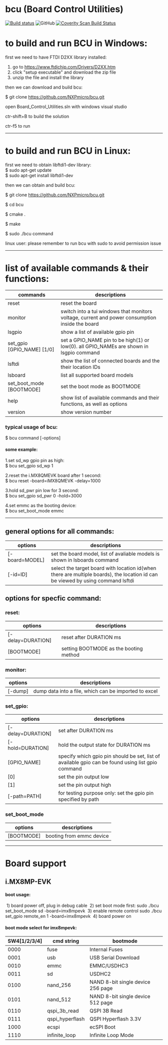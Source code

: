 # bcu (Board Control Utilities)

[![Build status](https://ci.appveyor.com/api/projects/status/github/NXPmicro/bcu?svg=true)](https://ci.appveyor.com/project/nxpfrankli/bcu)
![GitHub](https://img.shields.io/github/license/NXPmicro/bcu.svg)
[![Coverity Scan Build Status](https://scan.coverity.com/projects/18825/badge.svg)](https://scan.coverity.com/projects/nxpmicro-bcu)

# to build and run BCU in Windows:  

first we need to have FTDI D2XX library installed:  

1. go to https://www.ftdichip.com/Drivers/D2XX.htm  
2. click "setup executable" and download the zip file  
3. unzip the file and install the library  

then we can download and build bcu:  

$ git clone https://github.com/NXPmicro/bcu.git  

open Board_Control_Utilities.sln with windows visual studio  

ctr-shift+B to build the solution  

ctr-f5 to run  

____________________________________________________________________
  # to build and run BCU in Linux:  

first we need to obtain libftdi1-dev library:  
$ sudo apt-get update  
$ sudo apt-get install libftdi1-dev  

then we can obtain and build bcu:  

$ git clone https://github.com/NXPmicro/bcu.git 

$ cd bcu  

$ cmake .  

$ make  

$ sudo ./bcu command  

linux user: please remember to run bcu with sudo to avoid permission issue  

_____________________________________________________________________


# list of available commands & their functions:  

| commands                   | descriptions                                                 |
| -------------------------- | ------------------------------------------------------------ |
| reset                      | reset the board                                              |
| monitor                    | switch into a tui windows that monitors voltage, current and power consumption inside the board |
| lsgpio                     | show a list of available gpio pin                            |
| set_gpio [GPIO_NAME] [1/0] | set a GPIO_NAME pin to be high(1) or low(0). all GPIO_NAMEs are shown in lsgpio command |
| lsftdi                     | show the list of connected boards and the their location IDs |
| lsboard                    | list all supported board models                              |
| set_boot_mode [BOOTMODE]   | set the boot mode as BOOTMODE                                |
| help                       | show list of available commands and their functions, as well as options |
| version                    | show version number                                          |

### typical usage of bcu:  

$ bcu command [-options]   

#### some example:  

1.set sd_wp gpio pin as high:  
$ bcu set_gpio sd_wp 1  

2.reset the i.MX8QMEVK board after 1 second:  
$ bcu reset -board=iMX8QMEVK -delay=1000  

3.hold sd_pwr pin low for 3 second:  
$ bcu set_gpio sd_pwr 0 -hold=3000  

4.set emmc as the booting device:  
$ bcu set_boot_mode emmc  

___________________________________________________________________________________________________

## general options for all commands:
| options        | descriptions                                                 |
| -------------- | ------------------------------------------------------------ |
| [-board=MODEL] | set the board model, list of avaliable models is shown in lsboards command |
| [-id=ID]       | select the target board with location id(when there are multiple boards), the location id can be viewed by using command lsftdi |

## options for specfic command:  
### reset:  
| options           | descriptions                           |
| ----------------- | -------------------------------------- |
| [-delay=DURATION] | reset after DURATION ms                |
| [BOOTMODE]        | setting BOOTMODE as the booting method |

### monitor:  
| options | descriptions                                          |
| ------- | ----------------------------------------------------- |
| [-dump] | dump data into a file, which can be imported to excel |

### set_gpio: 
| options           | descriptions                                                 |
| ----------------- | ------------------------------------------------------------ |
| [-delay=DURATION] | set after DURATION ms                                        |
| [-hold=DURATION]  | hold the output state for DURATION ms                        |
| [GPIO_NAME]       | specify which gpio pin should be set, list of available gpio can be found using list gpio command |
| [0]               | set the pin output low                                       |
| [1]               | set the pin output high                                      |
| [-path=PATH]      | for testing purpose only: set the gpio pin specified by path |

### set_boot_mode
| options    | descriptions             |
| ---------- | ------------------------ |
| [BOOTMODE] | booting from emmc device |

_______________________________________________________________________________________________________

# **Board support**

## i.MX8MP-EVK

#### boot usage:

​	1) board power off, plug in debug cable
​	2) set boot mode first:
​		sudo ./bcu set_boot_mode sd -board=imx8mpevk
​	3) enable remote control
​		sudo ./bcu set_gpio remote_en 1 -board=imx8mpevk
​	4) board power on

#### boot mode select for imx8mpevk:

| SW4[1/2/3/4] | cmd string      | bootmode                          |
| ------------ | --------------- | --------------------------------- |
| 0000         | fuse            | Internal Fuses                    |
| 0001         | usb             | USB Serial Download               |
| 0010         | emmc            | EMMC/USDHC3                       |
| 0011         | sd              | USDHC2                            |
| 0100         | nand_256        | NAND 8-bit single device 256 page |
| 0101         | nand_512        | NAND 8-bit single device 512 page |
| 0110         | qspi_3b_read    | QSPI 3B Read                      |
| 0111         | qspi_hyperflash | QSPI Hyperflash 3.3V              |
| 1000         | ecspi           | ecSPI Boot                        |
| 1110         | infinite_loop   | Infinite Loop Mode                |